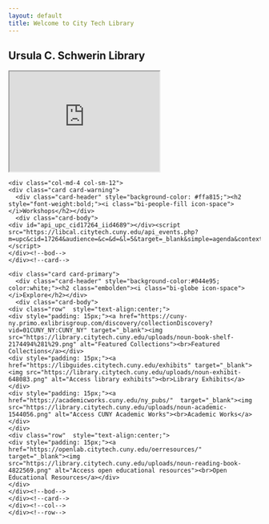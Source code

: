 ```yaml
---
layout: default
title: Welcome to City Tech Library
---
```

<div class="row">
<h2 class="embolden">Ursula C. Schwerin Library</h2>
	<iframe src="https://library.citytech.cuny.edu/tester/" height="200" width="300" title="Iframe Example">
	<div class="col-md-3 col-sm-12">
		<div class="card card-info">
			<div class="card-header"><h2 class="embolden"><i class="bi-alarm icon-space" ></i><a href="https://libcal.citytech.cuny.edu">Hours</a></h2></div>
				<script src="//ajax.googleapis.com/ajax/libs/jquery/3.6.0/jquery.min.js"></script> 
				<script src="https://citytech-cuny.libcal.com/js/hours_today.js"></script> 
			<!-- Please note: The following styles are optional, feel free to modify! //-->
				
			<div id="s_lc_tdh_4689_10010" class="text-center"></div> 
				<script>
					$(function(){ 
						var s_lc_tdh_4689_10010 = new $.LibCalTodayHours( $("#s_lc_tdh_4689_10010"), { iid: 4689, lid: 10010 }); 
					});
				</script> 
				
		</div><!-- card-->

		<div class="card card-default">
			<div class="card-header"><h2 class="embolden"><i class="bi-chat icon-space"></i>Chat</h2></div>
			<div class="card-body" style="text-align:center">
				<a href="https://library.citytech.cuny.edu/help/ask/index.html"><img style="padding: 2px; margin:2px; height:50px; width:50px;" src="https://library.citytech.cuny.edu/uploads/noun-chat-bubble-1388380.png" alt="Ask a Librarian"><p>Ask A Librarian</p></a>
			</div>
		</div>
	</div> <!--col-md-3-->

<!--SEARCH THE COLLECTION-->
	<div class="col-md-9 col-sm-12">
		<div class="card" >
			<div class="card-header" style="background-color:#044e95; color:white;"><h1 class="embolden"><i class="bi-search icon-space"></i>Search the collection</h1></div>
			<div class="card-body">
			<form action="https://library.citytech.cuny.edu/oneSearch2.php" method="post" name="searchForm" role="search" class="form-inline">
			        <select name="selectStyle" class="form-select form-control-lg" aria-label="Search by Type">
				        <option label="Print and eBooks">Books (Print + eBooks)</option>
				        <option label="Everything" selected="selected">Everything</option>
				        <option label="Articles">Articles</option>
				        <option label="Print Books">Books (Print)</option>
				        <option label="eBooks">eBooks</option>
				        <option label="Video, Audio and More">Media</option>
		                <option label="Journals">Journals</option>
				     </select> 

				    <input name="institution" type="hidden" value="NY"> 
				    <input name="vid" type="hidden" value="ny"> 
				    <input name="group" type="hidden" value="GUEST"> 
				    <input name="onCampus" type="hidden" value="true"> 
				    <input name="search_scope" type="hidden" value="IZ_CI_AW"> 
				    <input id="primoQuery" name="query" type="hidden"> 
				    
				    <input id="primoQueryTemp" class="focus form-control" name="queryTemp" size="30" type="text" placeholder="Find books, media, and more" aria-label="Input search query here">
				    <br>
	<fieldset>
	       			<legend style="display:none">Search type:</legend>
		       		<label class="radio-inline"><input type="radio" name="radioSelection" checked="checked" value="any">Keyword</label>
		       		<label class="radio-inline"><input type="radio" name="radioSelection" value="title">Title</label> 
		       		<label class="radio-inline"><input type="radio" name="radioSelection" value="creator">Author</label>
		       		<label class="radio-inline"><input type="radio" name="radioSelection" value="sub">Subject</label>
				</fieldset>
		    		<input class="btn-primary" id="submit" title="Search books, articles &amp; more" type="submit" value="Search" >
		       		
    				</form><!--form-group-->
						<p><a href="https://cuny-ny.primo.exlibrisgroup.com/discovery/search?vid=01CUNY_NY:CUNY_NY&mode=advanced" style="color:#045099; font-weight:bold;">Advanced Search</a></p>
			</div>
		</div>
	</div>
</div><!--row-->

<!--START YOUR RESEARCH-->
<div class="row">
	<div class="col-md-12 col-sm-12" style="padding-bottom:10px;">
		<div class="card">
			<div class="card-header" style="background-color: #ffa815;">
				<h2 class="embolden"><i class="bi-mortarboard-fill icon-space"></i>Start Your Research</h2>
		 	</div>
  			<div class="card-body" style="text-align:center;">
				<div class="row">
				    <div class="col-md-3 col-center" style="padding:5px;">
				    	<a href="https://libguides.citytech.cuny.edu/"><img style="padding: 2px; margin:2px; height:100px; width:100px;" src="https://library.citytech.cuny.edu/uploads/noun-research-5090533%281%29.png" alt="Access research guides"><br>Research Guides</a>
				    </div>
				    <div class="col-md-3 col-center" style="padding:5px;">
				    	<a href="research/articles/subjects/index.html"><img style="padding: 2px;  margin:2px; height:100px; width:100px;" src="https://library.citytech.cuny.edu/uploads/noun-articles-2663651.png" alt="Access articles and databases"><br>Articles & Databases</a>
				    </div>
				    <div class="col-md-3 col-center" style="padding:5px;">
				    	<a href="https://libguides.citytech.cuny.edu/az.php?t=42693"><img style="padding: 2px;  margin:2px; height:100px; width:100px;" src="https://library.citytech.cuny.edu/uploads/noun-ebook-4317312.png" alt="Access eBooks"><br>eBooks</a>
				    </div>
				    <div class="col-md-3 col-center" style="padding:5px;">
				    	<a href="https://cuny-ny.primo.exlibrisgroup.com/discovery/jsearch?vid=01CUNY_NY:CUNY_NY"><img style="padding: 2px;  margin:2px; height:100px; width:100px;" src="https://library.citytech.cuny.edu/uploads/noun-magazine-1188936.png" alt="Access journals"><br>Journals</a>
				    </div>
				</div><!--row-->
				<br>
				<div class="row" style="padding-bottom:5px;">
	    			<div class="col-md-3 col-center" style="padding:5px;">
	    				<a href="https://libguides.citytech.cuny.edu/er.php?b=c"><img style="padding: 2px;  margin:2px; height:100px; width:100px;" src="https://library.citytech.cuny.edu/uploads/noun-shelves-2208934.png" alt="Access electronic reserves"><br>Electronic Reserves</a>
	    			</div>
	    			<div class="col-md-3 col-center" style="padding:5px;">
	    				<a href="https://libguides.citytech.cuny.edu/az.php?t=49467"><img style="padding: 2px;  margin:2px; height:100px; width:100px;" src="https://library.citytech.cuny.edu/uploads/noun-streaming-3320374.png" alt="Access streaming video"><br>Streaming Video</a>
	    			</div>
	    			<div class="col-md-3 col-center" style="padding:5px;">
	    				<a href="services/interlibraryLoan/index.html"><img style="padding: 2px;  margin:2px; height:100px; width:100px;" src="https://library.citytech.cuny.edu/uploads/noun-book-delivery-85121.png" alt="Access interlibrary loan"><br>Interlibrary Loan</a>
	    			</div>
					<div class="col-md-3 col-center" style="padding:5px;">
						<a href="https://library.citytech.cuny.edu/orientation/"  target="_blank"><img src="https://library.citytech.cuny.edu/uploads/noun-tutorial-2366925.png" alt="Access library tutorials"><br>Tutorials</a>
					</div>
				</div><!--row-->
			</div><!--body-->
		</div><!--card-->
	</div><!--col-->
</div><!--row-->

<!--NEWS AND EVENTS-->
<div class="row">
	<div class="col-md-8 col-sm-12" style="padding-bottom:10px;">
		<div class="card card-primary">
	 		<div class="card-header" style="background-color: #044e95; color:white;"><h2 class="embolden"><i class="bi-newspaper icon-space"></i>News & Events</h2></div>
			 <iframe src="https://library.citytech.cuny.edu/news.php" height="800" title="LibraryBuzz News Feed"></iframe> 
	</div>
	</div>

	<div class="col-md-4 col-sm-12">
	<div class="card card-warning">
	  <div class="card-header" style="background-color: #ffa815;"><h2 style="font-weight:bold;"><i class="bi-people-fill icon-space"></i>Workshops</h2></div>
	  <div class="card-body">
	<div id="api_upc_cid17264_iid4689"></div><script src="https://libcal.citytech.cuny.edu/api_events.php?m=upc&cid=17264&audience=&c=&d=&l=5&target=_blank&simple=agenda&context=object&format=js"> </script>
	</div><!--bod-->
	</div><!--card-->

	<div class="card card-primary">
	  <div class="card-header" style="background-color:#044e95; color:white;"><h2 class="embolden"><i class="bi-globe icon-space"></i>Explore</h2></div>
	  <div class="card-body">
	<div class="row"  style="text-align:center;">
	<div style="padding: 15px;"><a href="https://cuny-ny.primo.exlibrisgroup.com/discovery/collectionDiscovery?vid=01CUNY_NY:CUNY_NY" target="_blank"><img src="https://library.citytech.cuny.edu/uploads/noun-book-shelf-2174494%281%29.png" alt="Featured Collections"><br>Featured Collections</a></div>
	<div style="padding: 15px;"><a href="https://libguides.citytech.cuny.edu/exhibits" target="_blank"><img src="https://library.citytech.cuny.edu/uploads/noun-exhibit-648083.png" alt="Access library exhibits"><br>Library Exhibits</a></div>
	<div style="padding: 15px;"><a href="https://academicworks.cuny.edu/ny_pubs/"  target="_blank"><img src="https://library.citytech.cuny.edu/uploads/noun-academic-1544056.png" alt="Access CUNY Academic Works"><br>Academic Works</a></div>
	</div>
	<div class="row"  style="text-align:center;">
	<div style="padding: 15px;"><a href="https://openlab.citytech.cuny.edu/oerresources/"  target="_blank"><img src="https://library.citytech.cuny.edu/uploads/noun-reading-book-4822569.png" alt="Access open educational resources"><br>Open Educational Resources</a></div>
	</div>
	</div><!--bod-->
	</div><!--card-->
	</div><!--col-->
	</div><!--row-->
